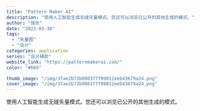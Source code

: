 ```yaml
---
title: "Pattern Maker AI"
description: "使用人工智能生成无缝矢量模式。您还可以浏览已公开的其他生成的模式。"
author: "瑞东"
date: "2023-03-30"
tags:
  - "矢量图"
  - "设计"
categories: application
series: "设计辅助"
website_link: "https://patternmakerai.com/"
color: "#666"

thumb_image: "/img/3fae2b72b808377f99812eeb43679a24.png"
cover_image: "/img/3fae2b72b808377f99812eeb43679a24.png"
---
```


使用人工智能生成无缝矢量模式。您还可以浏览已公开的其他生成的模式。